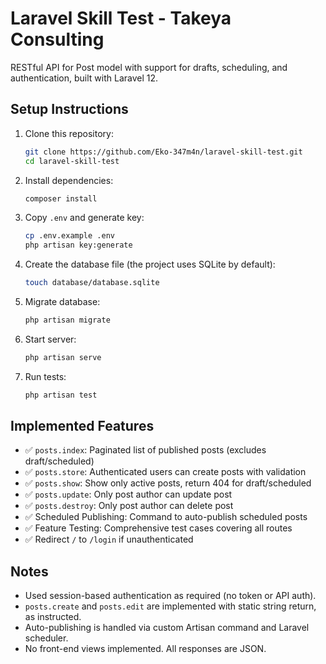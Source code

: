 # Laravel Skill Test - Takeya Consulting

RESTful API for Post model with support for drafts, scheduling, and authentication, built with Laravel 12.

## Setup Instructions

1.  Clone this repository:

    ```bash
    git clone https://github.com/Eko-347m4n/laravel-skill-test.git
    cd laravel-skill-test
    ```

2.  Install dependencies:

    ```bash
    composer install
    ```

3.  Copy `.env` and generate key:

    ```bash
    cp .env.example .env
    php artisan key:generate
    ```

4.  Create the database file (the project uses SQLite by default):

    ```bash
    touch database/database.sqlite
    ```

5.  Migrate database:

    ```bash
    php artisan migrate
    ```

6.  Start server:

    ```bash
    php artisan serve
    ```

7.  Run tests:
    ```bash
    php artisan test
    ```

## Implemented Features

- ✅ `posts.index`: Paginated list of published posts (excludes draft/scheduled)
- ✅ `posts.store`: Authenticated users can create posts with validation
- ✅ `posts.show`: Show only active posts, return 404 for draft/scheduled
- ✅ `posts.update`: Only post author can update post
- ✅ `posts.destroy`: Only post author can delete post
- ✅ Scheduled Publishing: Command to auto-publish scheduled posts
- ✅ Feature Testing: Comprehensive test cases covering all routes
- ✅ Redirect `/` to `/login` if unauthenticated

## Notes

- Used session-based authentication as required (no token or API auth).
- `posts.create` and `posts.edit` are implemented with static string return, as instructed.
- Auto-publishing is handled via custom Artisan command and Laravel scheduler.
- No front-end views implemented. All responses are JSON.
